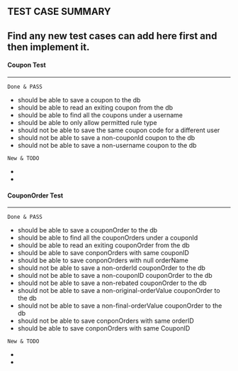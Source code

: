 ## TEST CASE SUMMARY
Find any new test cases can add here first and then implement it.
---

#### Coupon Test
---
```
Done & PASS
```
* should be able to save a coupon to the db
* should be able to read an exiting coupon from the db
* should be able to find all the coupons under a username
* should be able to only allow permitted rule type
* should not be able to save the same coupon code for a different user
* should not be able to save a non-couponId coupon to the db
* should not be able to save a non-username coupon to the db

```
New & TODO
```
*
*

#### CouponOrder Test
---
```
Done & PASS
```
* should be able to save a couponOrder to the db
* should be able to find all the couponOrders under a couponId
* should be able to read an exiting couponOrder from the db
* should be able to save conponOrders with same couponID
* should be able to save conponOrders with null orderName
* should not be able to save a non-orderId couponOrder to the db
* should not be able to save a non-couponID couponOrder to the db
* should not be able to save a non-rebated couponOrder to the db
* should not be able to save a non-original-orderValue couponOrder to the db
* should not be able to save a non-final-orderValue couponOrder to the db
* should not be able to save conponOrders with same orderID
* should be able to save conponOrders with same CouponID
```
New & TODO
```
*
*